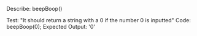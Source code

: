 Describe: beepBoop()

Test: "It should return a string with a 0 if the number 0 is inputted"
Code: beepBoop(0);
Expected Output: '0'